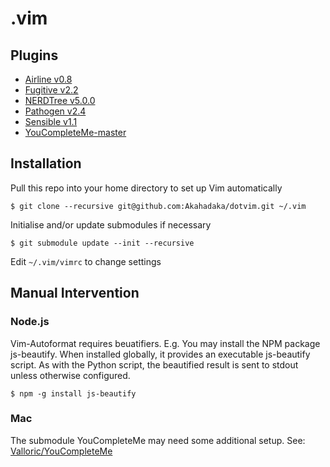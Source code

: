 # .vim

## Plugins

* [Airline v0.8](https://github.com/vim-airline/vim-airline/releases/tag/v0.8)
* [Fugitive v2.2](https://github.com/tpope/vim-fugitive/releases/tag/v2.2)
* [NERDTree v5.0.0](https://github.com/scrooloose/nerdtree/releases/tag/5.0.0)
* [Pathogen v2.4](https://github.com/tpope/vim-pathogen/releases/tag/v2.4)
* [Sensible v1.1](https://github.com/tpope/vim-sensible/releases/tag/v1.1)
* [YouCompleteMe-master](https://github.com/Valloric/YouCompleteMe)


## Installation

Pull this repo into your home directory to set up Vim automatically

```
$ git clone --recursive git@github.com:Akahadaka/dotvim.git ~/.vim
```

Initialise and/or update submodules if necessary
```
$ git submodule update --init --recursive
```

Edit ```~/.vim/vimrc``` to change settings

## Manual Intervention
### Node.js

Vim-Autoformat requires beuatifiers. E.g. You may install the NPM package js-beautify. When installed globally, it provides an executable js-beautify script. As with the Python script, the beautified result is sent to stdout unless otherwise configured.

```
$ npm -g install js-beautify
```

### Mac

The submodule YouCompleteMe may need some additional setup. See: [Valloric/YouCompleteMe](https://github.com/Valloric/YouCompleteMe)
